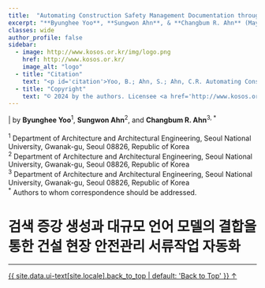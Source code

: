 ```yaml
---
title:  "Automating Construction Safety Management Documentation through Integration of Retrieval Augmented Generation with Large Language Models"
excerpt: "**Byunghee Yoo**, **Sungwon Ahn**, & **Changbum R. Ahn** (May 9th, 2024)"
classes: wide
author_profile: false
sidebar:
  - image: http://www.kosos.or.kr/img/logo.png
    href: http://www.kosos.or.kr/
    image_alt: "logo"
  - title: "Citation"
    text: "<p id='citation'>Yoo, B.; Ahn, S.; Ahn, C.R. Automating Construction Safety Management Documentation through Integration of Retrieval Augmented Generation with Large Language Models. <i>In Proceedings of the 2024 Spring Conference of the Korean Society of Safety.</i> <b>2024.</b>"
  - title: "Copyright"
    text: "© 2024 by the authors. Licensee <a href='http://www.kosos.or.kr/' style='color: #3d4144' target='_blank'>THE KOREAN SOCIETY OF SAFETY</a> all rights reserved."
---
```


| by **Byunghee Yoo**<sup>1</sup>, **Sungwon Ahn**<sup>2</sup>, and **Changbum R. Ahn**<sup>3, *</sup><br/><br/><sup>1</sup> Department of Architecture and Architectural Engineering, Seoul National University, Gwanak-gu, Seoul 08826, Republic of Korea<br/><sup>2</sup> Department of Architecture and Architectural Engineering, Seoul National University, Gwanak-gu, Seoul 08826, Republic of Korea<br/><sup>3</sup> Department of Architecture and Architectural Engineering, Seoul National University, Gwanak-gu, Seoul 08826, Republic of Korea<br/><sup> *</sup> Authors to whom correspondence should be addressed.

# 검색 증강 생성과 대규모 언어 모델의 결합을 통한 건설 현장 안전관리 서류작업 자동화

<!-- 최근 건설 현장은 중대재해처벌법의 시행과 안전관리자 선임 자격의 조건 강화로 인해 구인난과 고령화 문제를 겪고 있다. 이로 인해 현장에서의 안전관리가 어려워지고 있다. 이와 관련해, 다양한 연구들이 자연어 처리(Natural Language Processing: NLP)와 기계학습 방법을 활용해 건설 현장의 문서 정보를 효율적으로 관리하고 지식을 추출하는 방향으로 진행되었다. 그러나 이러한 연구들은 문서 간 상관관계를 충분히 고려하지 않는다는 한계가 있다. 최근에는 대규모 언어 모델(Large Language Model: LLM)의 맥락 이해와 추리 능력이 주목받으며 기존의 한계를 극복할 수 있을 것이라는 기대가 커졌다. 하지만 건설 분야에서 LLM을 적용하는 시도는 LLM이 가질 수 있는 환각 현상 때문에 크게 성공하지 못하였다. 이 문제를 해결하기 위해, 검색 증강 생성(Retrieval Augmented Generation: RAG) 기술을 이용해 LLM의 건설 안전 관리 지식을 강화하고, 안전관리 문서 작업을 자동화하는 새로운 프레임워크를 제안한다. 이 방법은 1) 안전관리 서류 작성 지침 문서를 벡터화하고 데이터베이스에 임베딩하는 과정, 2) 단어 빈도-역 문서 빈도(Term Frequency-Inverse Document Frequency: TF-IDF) 유사도 비교를 통해 사용자가 입력한 건설 현장 작업내용과 관련된 지식을 검색 및 추출하는 과정, 그리고 3) 추출된 지식을 바탕으로 필요한 내용을 판단하여 문서를 작성하는 과정을 포함한다. 또한, 건설 현장에서 빈번히 발생하는 위험 작업 내용을 미리 목록화하여 이 프레임워크를 활용, 위험성 평가표 작성 작업을 수행하였다. 프레임워크의 신뢰성을 검증하기 위해, 전문가 5명을 섭외하여 인간 전문가와 프레임워크가 생성한 문서를 구분하는 실험을 진행하고, 분산분석을 통해 결과를 검증하였다. -->

---

<a href="#page-title" class="back-to-top">{{ site.data.ui-text[site.locale].back_to_top | default: 'Back to Top' }} &uarr;</a>
